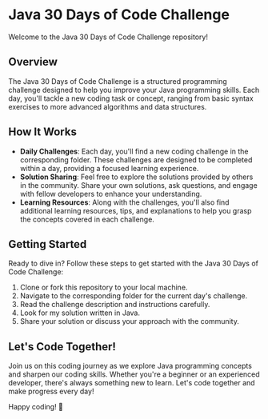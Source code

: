 # Java 30 Days of Code Challenge

Welcome to the Java 30 Days of Code Challenge repository!

## Overview
The Java 30 Days of Code Challenge is a structured programming challenge designed to help you improve your Java programming skills. Each day, you'll tackle a new coding task or concept, ranging from basic syntax exercises to more advanced algorithms and data structures.

## How It Works
- **Daily Challenges**: Each day, you'll find a new coding challenge in the corresponding folder. These challenges are designed to be completed within a day, providing a focused learning experience.
- **Solution Sharing**: Feel free to explore the solutions provided by others in the community. Share your own solutions, ask questions, and engage with fellow developers to enhance your understanding.
- **Learning Resources**: Along with the challenges, you'll also find additional learning resources, tips, and explanations to help you grasp the concepts covered in each challenge.

## Getting Started
Ready to dive in? Follow these steps to get started with the Java 30 Days of Code Challenge:
1. Clone or fork this repository to your local machine.
2. Navigate to the corresponding folder for the current day's challenge.
3. Read the challenge description and instructions carefully.
4. Look for my solution written in Java.
5. Share your solution or discuss your approach with the community.

## Let's Code Together!
Join us on this coding journey as we explore Java programming concepts and sharpen our coding skills. Whether you're a beginner or an experienced developer, there's always something new to learn. Let's code together and make progress every day!

Happy coding! 🚀
